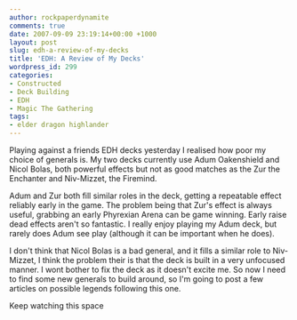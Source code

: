 ```yaml
---
author: rockpaperdynamite
comments: true
date: 2007-09-09 23:19:14+00:00 +1000
layout: post
slug: edh-a-review-of-my-decks
title: 'EDH: A Review of My Decks'
wordpress_id: 299
categories:
- Constructed
- Deck Building
- EDH
- Magic The Gathering
tags:
- elder dragon highlander
---
```


Playing against a friends EDH decks yesterday I realised how poor my choice of generals is. My two decks currently use Adum Oakenshield and Nicol Bolas, both powerful effects but not as good matches as the Zur the Enchanter and Niv-Mizzet, the Firemind.

Adum and Zur both fill similar roles in the deck, getting a repeatable effect reliably early in the game. The problem being that Zur's effect is always useful, grabbing an early Phyrexian Arena can be game winning. Early raise dead effects aren't so fantastic. I really enjoy playing my Adum deck, but rarely does Adum see play (although it can be important when he does).

I don't think that Nicol Bolas is a bad general, and it fills a similar role to Niv-Mizzet, I think the problem their is that the deck is built in a very unfocused manner. I wont bother to fix the deck as it doesn't excite me. So now I need to find some new generals to build around, so I'm going to post a few articles on possible legends following this one.

Keep watching this space
